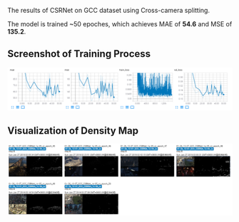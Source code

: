 The results of CSRNet on GCC dataset using Cross-camera splitting.

The model is trained ~50 epoches, which achieves MAE of **54.6** and MSE of **135.2**. 

## Screenshot of Training Process

![Detialed infomation during the traning phase.](./img1.png "quantitative-results")

## Visualization of Density Map

![Detialed infomation during the traning phase.](./img2.png "visualization")